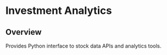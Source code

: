 # Investment Analytics

## Overview

Provides Python interface to stock data APIs and analytics tools.